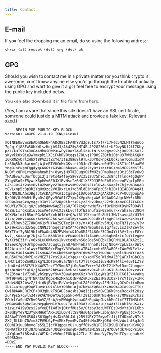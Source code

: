 ```yaml
---
title: Contact
---
```


## E-mail

If you feel like dropping me an email, do so using the following address:

    chris (at) rosset (dot) org (dot) uk


## GPG

Should you wish to contact me in a private matter (or you think crypto is
awesome, don't know anyone else you'd go through the trouble of actually using
GPG and want to give it a go) feel free to encrypt your message using the
public key included below.

You can also download it in file form from [here](./files/chris-rosset.pub.txt).

(Yes, I am aware that since this site doesn't have an SSL certificate, someone
could just do a MITM attack and provide a fake key. [Relevant
xkcd.](http://xkcd.com/1181/))


    -----BEGIN PGP PUBLIC KEY BLOCK-----
    Version: GnuPG v1.4.10 (GNU/Linux)
    
    mQINBE0wvwsBEADmQE6UFhADq0B2zFA0hYVd2pauIs7xf7/i7Fec5N2LHTPaWuC6
    7gJgjYj88Ew5ObkWlszHdjhSJJ/Ak4ZBy8MI4BlJP28236kl+UFCwyNKf26I7Kby
    pd+IbHT9TsC3HEA6MhXiRWP3LwPyIDW2TAUlieJuiN+Voe0gme9/hjR009hE5x77
    sKyvkkOx9ie9wYmxphilXJiFwbRV0tggsi78Lvg1PB0S2ZQtbi0jnu37WMSAKQKr
    I6RRMZyOrlzWhXt8PV2ItZcYe/3tE38Hu8l9TL+3DYOqRnpkL0dk3neTQGmudidW
    Lz60q5k3ukainmCjAjLeRTVUOnMxGKvtrt9DJevThNdvqo0dYMzs4SI1eJP5aaBW
    YKg3JsPugmFqgdyqLNXGtz63VD8khbqKeLuDjoisy8Y1cz4t8C4amSME0CNdsTfC
    NuQfjx8PNLrnzWNahnaMih+8yoyjH9TUIEuqxOOfWUZsBFmuRaeNzOt1S3qTy8w0
    fHAUbvw/LDn/fbCgI2j1r9ts4a4feySHvYVx351zU75hYcL3s8hpfTlnd+CgQqWP
    ZYqyWSoSkF5ywrX6pHVv6E0JX1RvHscTz6HClXFZ9J3R6nEbMiQoeeoEVgxIpMRb
    LJh130iJc24svBVi8ZPAKyV27OqNtwVBM0v7akUZ1el0vALKKopltEhjzwARAQAB
    tCVLcnp5c3p0b2YgUm9zc2V0IDxrLnJvc3NldEBnbWFpbC5jb20+iQI4BBMBAgAi
    BQJNML8LAhsDBgsJCAcDAgYVCAIJCgsEFgIDAQIeAQIXgAAKCRCPCP+0U3gDupAe
    D/90P/8tWbRHfByuDs1QRyz5GA0IYZYpyJXVpxMojwW6uKCAADGvUgrNW+5x8RKL
    iP8QG3sqGzHymqg+9I0Y7Sv7ABp0ihrt1QLycZrkvJbmp/27YbufomcEGlBT6EOo
    VGUfEy7kBL+gO/Caddq4mw6ApZlsGO/T67ksQnYvMefXvrfOrDMoNtDyM7lOO4Vl
    VdZW/IIrqKxBiuv6IwVe49JvLX3SkLvCTfDfE2znufaiH02emurHx/ah2e/738ON
    OQXVBrlmttR6orPGzNYo5/xh161kW+Q2wt6l19HrbofSo8UfL3MV7savq4l/U37N
    J1/Aj2nKvLAp6uzbrUY6BJhGrwnUSBlMytnwWmC901dbYf+ngMEFdIW2wnOX9s1f
    NKu7kRov3ZI78KBm61sfHYAaZSQTezjR+Xs/m+A0jwBRbv5NiQ/YpTQ3Iyio/ylw
    LXz9eKxv5d2v5quCN9NIth5qejIhEXAY7qr9o9/BGuUs9L1q7fEOvisZlKtZevfK
    96YTFuf7yBk19b1bFkwOo4NNZPVMofwKJOw8MJ/746GoP3COn4Yif3V+7egxF8Yz
    Kv7jjKOxAYgY7bjsZf1rBS5klMInvFUNOQihif3fA0EcU2Q3qhMlxicfqTclegWw
    fyXCPbE3iY+/y6xbLuC0WAxcN1kvxtqDBvnSOoIde5vBQbkCDQRNML8LARAA2t2L
    N2EewK7gOFJrmpowucA/acugCijSn8/OnH4ehaYnnoKlflZjNmGXPcpLE1K/DWtk
    BJ2Ataick1u1wy+E8OMK0/rFkg+V3YdWaNiwTRNAcxmhrSR3wBO8rIWo0WCFv1zv
    dGH02PJOiXuUPLf1s9xNAFecDb00SmHEpRMY6wHDPsyTwUdWcrgwNlt5qMLYYA2B
    uLR58CYe8dvPE+dVMEZ717rs91U41cYge/+jCxsoNT5gPW1dmAZ5P1WFXlmGbCGq
    L/M37LdtbZnW8z2kgYL3DTSvxHva7NWyT5tJYlU/RosIiuSHcK8f4lI+e5wtLZY8
    rfnWL+4i6SCSYLK4WGSTczYTC5mg87jLGg8aoZW+r+YAx3KI2lK8wlDxdCXnmgwe
    g5xNCHD9FYQiS/jBZAVUP2BPQw4ukvbzX28OWQHvQcXhcSsaKIn8a5KsiDevv8vY
    faZ35nWr1V7JsDEybSxpyyY9wv3QuwHgomX6z+PwYCLqyWzQYZiPHCK6iJ44vAWq
    TWf9D4A0JqTNTNK4C6fKgps4NzMxhiOsNFWZvKlk2ZEZrMSUIOSKlYcYTzry+IPR
    x3dv8HQ32bsvZ/fdid6jRVQvtEcVn+kqxQuLZAZtNYdywJFMf34eyOCvDc6inBwm
    Ib11xAYUggPDQElae4YLQ7xlUvYOhhnlWjm7bW0AEQEAAYkCHwQYAQIACQUCTTC/
    CwIbDAAKCRCPCP+0U3gDukT9EADJsacsbsDWqI2jszSdDwEQ6k9noeRcqxPt28sy
    zu4Pps57qvln3479KVkYMQeYXwtgS5kc+WlTZ9BJbQmKhN5HyN7Rz7MMBEZK/kz2
    EOUrLYaSedZYRm9BnVZ/5sA/eyBWWgHSyouaO8+Eg4WpCUvkhMnDfxY7TTLM3L06
    /MGGQGduSQRvIxUNvpgbMNiM7Lqu/TAt4i9387lCbtOzLn/xw8Y32t8hlRYuKX1v
    x1zwiY419y3zsi2afoeEfI4dlyjOtrfMUz5y/O3zby3qdLWFFEsOwdvYtQVYL6bb
    3k0dByYeYNzUYyRMH6RfAR+I0xLQ/4ltS8NHsG4pzaAHuZbajERNFPgUBjGC+7xS
    8ASAwT1YWtG504iS61Qg0jdsJXxB0LJhLj2R9fKBY2ISmywIfJfjfTdDkmIvNTs3
    2X2jNfLKnZDVmm37PG9LGyF+dMKxFym6MvZu4EGsMnJRKjOEdr0XUvWota0SqJnG
    COuhEOjuu0bmvcFs55LIjcYR1gpq+xUj+uqff09vdh1FBJ6CDSU1HOFazK+KvUQ9
    t0HACfkXTOj38/DnuSkZE4JQ0ak9dungOFOeM5KJMiS85IyH7QUZ4dk7H6zPsi0K
    l4Ygkan7t8KasKx/WE1Kc2vV6oeJEUN3p42TLaLZLdmodVy7hy9WnTCycujhahzK
    v99SRQ==
    =DDzZ
    -----END PGP PUBLIC KEY BLOCK-----
